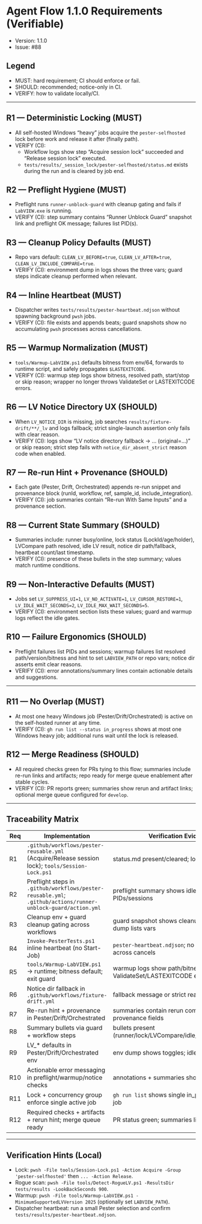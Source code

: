 # Agent Flow 1.1.0 Requirements (Verifiable)

- Version: 1.1.0
- Issue: #88

## Legend

- MUST: hard requirement; CI should enforce or fail.
- SHOULD: recommended; notice-only in CI.
- VERIFY: how to validate locally/CI.

---

## R1 — Deterministic Locking (MUST)

- All self-hosted Windows “heavy” jobs acquire the `pester-selfhosted` lock before work and release it after (finally path).
- VERIFY (CI):
  - Workflow logs show step “Acquire session lock” succeeded and “Release session lock” executed.
  - `tests/results/_session_lock/pester-selfhosted/status.md` exists during the run and is cleared by job end.

## R2 — Preflight Hygiene (MUST)

- Preflight runs `runner-unblock-guard` with cleanup gating and fails if `LabVIEW.exe` is running.
- VERIFY (CI): step summary contains “Runner Unblock Guard” snapshot link and preflight OK message; failures list PID(s).

## R3 — Cleanup Policy Defaults (MUST)

- Repo vars default: `CLEAN_LV_BEFORE=true`, `CLEAN_LV_AFTER=true`, `CLEAN_LV_INCLUDE_COMPARE=true`.
- VERIFY (CI): environment dump in logs shows the three vars; guard steps indicate cleanup performed when relevant.

## R4 — Inline Heartbeat (MUST)

- Dispatcher writes `tests/results/pester-heartbeat.ndjson` without spawning background `pwsh` jobs.
- VERIFY (CI): file exists and appends beats; guard snapshots show no accumulating `pwsh` processes across cancellations.

## R5 — Warmup Normalization (MUST)

- `tools/Warmup-LabVIEW.ps1` defaults bitness from env/64, forwards to runtime script, and safely propagates `$LASTEXITCODE`.
- VERIFY (CI): warmup step logs show bitness, resolved path, start/stop or skip reason; wrapper no longer throws ValidateSet or LASTEXITCODE errors.

## R6 — LV Notice Directory UX (SHOULD)

- When `LV_NOTICE_DIR` is missing, job searches `results/fixture-drift/**/_lv` and logs fallback; strict single-launch assertion only fails with clear reason.
- VERIFY (CI): logs show “LV notice directory fallback → … (original=…)” or skip reason; strict step fails with `notice_dir_absent_strict` reason code when enabled.

## R7 — Re-run Hint + Provenance (SHOULD)

- Each gate (Pester, Drift, Orchestrated) appends re-run snippet and provenance block (runId, workflow, ref, sample_id, include_integration).
- VERIFY (CI): job summaries contain “Re-run With Same Inputs” and a provenance section.

## R8 — Current State Summary (SHOULD)

- Summaries include: runner busy/online, lock status (LockId/age/holder), LVCompare path resolved, idle LV result, notice dir path/fallback, heartbeat count/last timestamp.
- VERIFY (CI): presence of these bullets in the step summary; values match runtime conditions.

## R9 — Non-Interactive Defaults (MUST)

- Jobs set `LV_SUPPRESS_UI=1`, `LV_NO_ACTIVATE=1`, `LV_CURSOR_RESTORE=1`, `LV_IDLE_WAIT_SECONDS=2`, `LV_IDLE_MAX_WAIT_SECONDS=5`.
- VERIFY (CI): environment section lists these values; guard and warmup logs reflect the idle gates.

## R10 — Failure Ergonomics (SHOULD)

- Preflight failures list PIDs and sessions; warmup failures list resolved path/version/bitness and hint to set `LABVIEW_PATH` or repo vars; notice dir asserts emit clear reasons.
- VERIFY (CI): error annotations/summary lines contain actionable details and suggestions.

---

## R11 — No Overlap (MUST)

- At most one heavy Windows job (Pester/Drift/Orchestrated) is active on the self-hosted runner at any time.
- VERIFY (CI): `gh run list --status in_progress` shows at most one Windows heavy job; additional runs wait until the lock is released.

## R12 — Merge Readiness (SHOULD)

- All required checks green for PRs tying to this flow; summaries include re-run links and artifacts; repo ready for merge queue enablement after stable cycles.
- VERIFY (CI): PR reports green; summaries show rerun and artifact links; optional merge queue configured for `develop`.

---

## Traceability Matrix

| Req | Implementation | Verification Evidence |
|-----|----------------|-----------------------|
| R1  | `.github/workflows/pester-reusable.yml` (Acquire/Release session lock); `tools/Session-Lock.ps1` | status.md present/cleared; lock steps in logs |
| R2  | Preflight steps in `.github/workflows/pester-reusable.yml`; `.github/actions/runner-unblock-guard/action.yml` | preflight summary shows idle LV OK or PIDs/sessions |
| R3  | Cleanup env + guard cleanup gating across workflows | guard snapshot shows cleanup counts; env dump lists vars |
| R4  | `Invoke-PesterTests.ps1` inline heartbeat (no Start-Job) | `pester-heartbeat.ndjson`; no orphan pwsh across cancels |
| R5  | `tools/Warmup-LabVIEW.ps1` → runtime; bitness default; exit guard | warmup logs show path/bitness; no ValidateSet/LASTEXITCODE errors |
| R6  | Notice dir fallback in `.github/workflows/fixture-drift.yml` | fallback message or strict reason code present |
| R7  | Re-run hint + provenance in Pester/Drift/Orchestrated | summaries contain rerun command + provenance fields |
| R8  | Summary bullets via guard + workflow steps | bullets present (runner/lock/LVCompare/idle/notice/heartbeat) |
| R9  | LV_* defaults in Pester/Drift/Orchestrated env | env dump shows toggles; idle gates applied |
| R10 | Actionable error messaging in preflight/warmup/notice checks | annotations + summaries show fix hints |
| R11 | Lock + concurrency group enforce single active job | `gh run list` shows single in_progress heavy job |
| R12 | Required checks + artifacts + rerun hint; merge queue ready | PR status green; summaries link artifacts/rerun |

---

## Verification Hints (Local)

- Lock: `pwsh -File tools/Session-Lock.ps1 -Action Acquire -Group 'pester-selfhosted'` then `... -Action Release`.
- Rogue scan: `pwsh -File tools/Detect-RogueLV.ps1 -ResultsDir tests/results -LookBackSeconds 900`.
- Warmup: `pwsh -File tools/Warmup-LabVIEW.ps1 -MinimumSupportedLVVersion 2025` (optionally set `LABVIEW_PATH`).
- Dispatcher heartbeat: run a small Pester selection and confirm `tests/results/pester-heartbeat.ndjson`.
